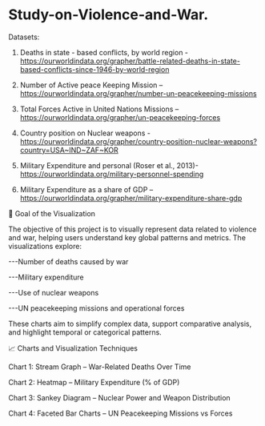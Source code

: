 # Study-on-Violence-and-War.

Datasets:

1. Deaths in state - based conflicts, by world region - https://ourworldindata.org/grapher/battle-related-deaths-in-state-based-conflicts-since-1946-by-world-region

2. Number of Active peace Keeping Mission – https://ourworldindata.org/grapher/number-un-peacekeeping-missions
   
3. Total Forces Active in United Nations Missions – https://ourworldindata.org/grapher/un-peacekeeping-forces

4. Country position on Nuclear weapons - https://ourworldindata.org/grapher/country-position-nuclear-weapons?country=USA~IND~ZAF~KOR

5. Military Expenditure and personal (Roser et al., 2013)- https://ourworldindata.org/military-personnel-spending

6. Military Expenditure as a share of GDP – https://ourworldindata.org/grapher/military-expenditure-share-gdp

🎯 Goal of the Visualization

The objective of this project is to visually represent data related to violence and war, helping users understand key global patterns and metrics. The visualizations explore:

---Number of deaths caused by war

---Military expenditure

---Use of nuclear weapons

---UN peacekeeping missions and operational forces

These charts aim to simplify complex data, support comparative analysis, and highlight temporal or categorical patterns.

📈 Charts and Visualization Techniques

Chart 1: Stream Graph – War-Related Deaths Over Time

Chart 2: Heatmap – Military Expenditure (% of GDP)

Chart 3: Sankey Diagram – Nuclear Power and Weapon Distribution

Chart 4: Faceted Bar Charts – UN Peacekeeping Missions vs Forces
